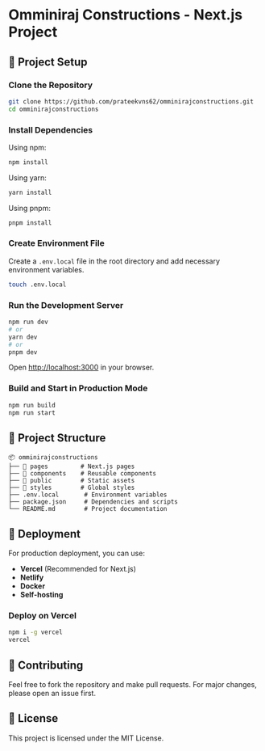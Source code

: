 # Omminiraj Constructions - Next.js Project

## 🚀 Project Setup

### Clone the Repository
```sh
git clone https://github.com/prateekvns62/omminirajconstructions.git
cd omminirajconstructions
```

### Install Dependencies
Using npm:
```sh
npm install
```
Using yarn:
```sh
yarn install
```
Using pnpm:
```sh
pnpm install
```

### Create Environment File
Create a `.env.local` file in the root directory and add necessary environment variables.
```sh
touch .env.local
```

### Run the Development Server
```sh
npm run dev
# or
yarn dev
# or
pnpm dev
```
Open [http://localhost:3000](http://localhost:3000) in your browser.

### Build and Start in Production Mode
```sh
npm run build
npm run start
```

## 📁 Project Structure
```
📦 omminirajconstructions
├── 📂 pages         # Next.js pages
├── 📂 components    # Reusable components
├── 📂 public        # Static assets
├── 📂 styles        # Global styles
├── .env.local       # Environment variables
├── package.json     # Dependencies and scripts
└── README.md        # Project documentation
```

## 🚀 Deployment
For production deployment, you can use:
- **Vercel** (Recommended for Next.js)
- **Netlify**
- **Docker**
- **Self-hosting**

### Deploy on Vercel
```sh
npm i -g vercel
vercel
```

## 🤝 Contributing
Feel free to fork the repository and make pull requests. For major changes, please open an issue first.

## 📜 License
This project is licensed under the MIT License.

